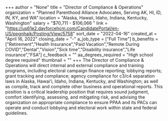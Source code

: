 +++
author = "None"
title = "Director of Compliance & Operations"
organization = "Planned Parenthood Alliance Advocates, Serving AK, HI, ID, IN, KY, and WA"
location = "Alaska, Hawaii, Idaho, Indiana, Kentucky, Washington"
salary = "$70,711 - $106,066 "
link = "https://us61e2.dayforcehcm.com/CandidatePortal/en-US/ppgnhaik/Posting/View/5758"
sort_date = "2022-04-16"
created_at = "April 16, 2022"
closing_date = "-"
a_job_type = ["Full Time"]
b_benefits = ["Retirement","Health Insurance","Paid Vacation","Remote During COVID","Dental","Vision","Sick time","Disability insurance","Life insurance","FSA"]
c_feedback = ""
aa_degrees_required = "High school degree required"
thumbnail = ""
+++
The Director of Compliance & Operations will direct internal and external compliance and training programs, including electoral campaign finance reporting; lobbying reports; grant tracking and compliance; agency compliance for c3/c4 separation laws in Alaska, Hawaiʻi, Idaho, Indiana, Kentucky, and Washington; as well as compile, track and complete other business and operational reports. This position is a critical leadership position that requires sound judgment, comfort identifying, assessing, and mitigating risk, and advising the organization on appropriate compliance to ensure PPAA and its PACs can operate and conduct lobbying and electoral work within state and federal guidelines.